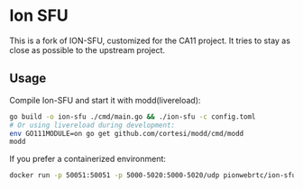 # Ion SFU

This is a fork of ION-SFU, customized for the CA11 project. It tries to
stay as close as possible to the upstream project.

## Usage

Compile Ion-SFU and start it with modd(livereload):

```bash
go build -o ion-sfu ./cmd/main.go && ./ion-sfu -c config.toml
# Or using livereload during development:
env GO111MODULE=on go get github.com/cortesi/modd/cmd/modd
modd
```

If you prefer a containerized environment:

```bash
docker run -p 50051:50051 -p 5000-5020:5000-5020/udp pionwebrtc/ion-sfu:latest-jsonrpc
```
